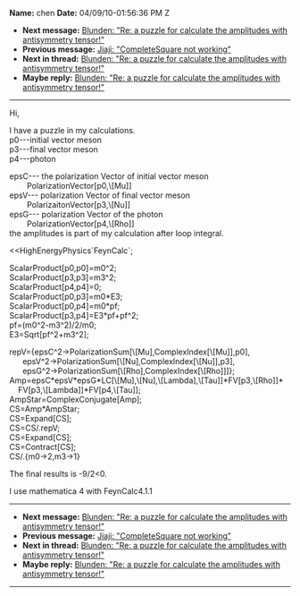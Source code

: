 **Name:** chen
**Date:** 04/09/10-01:56:36 PM Z

  - **Next message:** [Blunden: "Re: a puzzle for calculate the
    amplitudes with antisymmetry tensor\!"](0598.html)
  - **Previous message:** [Jiaji: "CompleteSquare not
    working"](0596.html)
  - **Next in thread:** [Blunden: "Re: a puzzle for calculate the
    amplitudes with antisymmetry tensor\!"](0598.html)
  - **Maybe reply:** [Blunden: "Re: a puzzle for calculate the
    amplitudes with antisymmetry tensor\!"](0598.html)

-----

Hi,  

I have a puzzle in my calculations.  
p0---initial vector meson  
p3---final vector meson  
p4---photon  

epsC--- the polarization Vector of initial vector meson  
        PolarizationVector[p0,\\[Mu]]  
epsV--- polarization Vector of final vector meson  
        PolarizaitonVector[p3,\\[Nu]]  
epsG--- polarization Vector of the photon  
        PolarizationVector[p4,\\[Rho]]  
the amplitudes is part of my calculation after loop integral.  

\<\<HighEnergyPhysics\`FeynCalc\`;  

ScalarProduct[p0,p0]=m0^2;  
ScalarProduct[p3,p3]=m3^2;  
ScalarProduct[p4,p4]=0;  
ScalarProduct[p0,p3]=m0\*E3;  
ScalarProduct[p0,p4]=m0\*pf;  
ScalarProduct[p3,p4]=E3\*pf+pf^2;  
pf=(m0^2-m3^2)/2/m0;  
E3=Sqrt[pf^2+m3^2];  

repV={epsC^2-\>PolarizationSum[\\[Mu],ComplexIndex[\\[Mu]],p0],  
      epsV^2-\>PolarizationSum[\\[Nu],ComplexIndex[\\[Nu]],p3],  
      epsG^2-\>PolarizationSum[\\[Rho],ComplexIndex[\\[Rho]]]};  
Amp=epsC\*epsV\*epsG\*LC[\\[Mu],\\[Nu],\\[Lambda],\\[Tau]]\*FV[p3,\\[Rho]]\*  
    FV[p3,\\[Lambda]]\*FV[p4,\\[Tau]];  
AmpStar=ComplexConjugate[Amp];  
CS=Amp\*AmpStar;  
CS=Expand[CS];  
CS=CS/.repV;  
CS=Expand[CS];  
CS=Contract[CS];  
CS/.{m0-\>2,m3-\>1}  

The final results is -9/2\<0.  

I use mathematica 4 with FeynCalc4.1.1  

-----

  - **Next message:** [Blunden: "Re: a puzzle for calculate the
    amplitudes with antisymmetry tensor\!"](0598.html)
  - **Previous message:** [Jiaji: "CompleteSquare not
    working"](0596.html)
  - **Next in thread:** [Blunden: "Re: a puzzle for calculate the
    amplitudes with antisymmetry tensor\!"](0598.html)
  - **Maybe reply:** [Blunden: "Re: a puzzle for calculate the
    amplitudes with antisymmetry tensor\!"](0598.html)

-----

